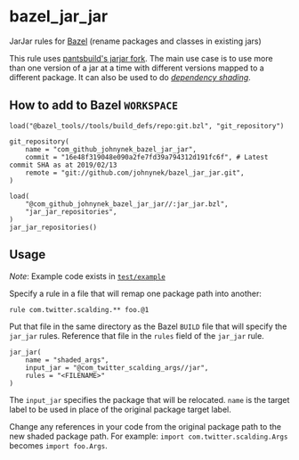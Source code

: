# bazel_jar_jar

JarJar rules for [Bazel](https://bazel.build/) (rename packages and classes in existing jars)

This rule uses [pantsbuild's jarjar fork](https://github.com/pantsbuild/jarjar).
The main use case is to use more than one version of a jar at a time with different versions mapped to a different package. It can also be used to do [*dependency shading*](https://softwareengineering.stackexchange.com/questions/297276/what-is-a-shaded-java-dependency).


## How to add to Bazel `WORKSPACE`

```
load("@bazel_tools//tools/build_defs/repo:git.bzl", "git_repository")

git_repository(
    name = "com_github_johnynek_bazel_jar_jar",
    commit = "16e48f319048e090a2fe7fd39a794312d191fc6f", # Latest commit SHA as at 2019/02/13
    remote = "git://github.com/johnynek/bazel_jar_jar.git",
)

load(
    "@com_github_johnynek_bazel_jar_jar//:jar_jar.bzl",
    "jar_jar_repositories",
)
jar_jar_repositories()
```


## Usage

_Note_: Example code exists in [`test/example`](/test/example)

Specify a rule in a file that will remap one package path into another:

```
rule com.twitter.scalding.** foo.@1
```

Put that file in the same directory as the Bazel `BUILD` file that will specify the `jar_jar` rules. Reference that file in the `rules` field of the `jar_jar` rule.

```
jar_jar(
    name = "shaded_args",
    input_jar = "@com_twitter_scalding_args//jar",
    rules = "<FILENAME>"
)
```

The `input_jar` specifies the package that will be relocated. `name` is the target label to be used in place of the original package target label.


Change any references in your code from the original package path to the new shaded package path. For example: `import com.twitter.scalding.Args` becomes `import foo.Args`.
